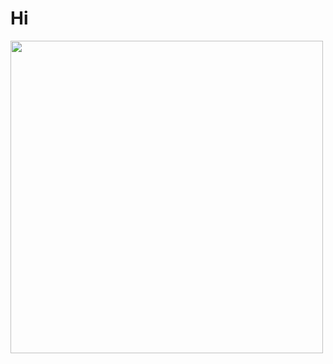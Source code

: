 # Hi

<img src="https://api.star-history.com/svg?repos=snwfdhmp/errlog,snwfdhmp/awesome-gpt-prompt-engineering,snwfdhmp/duck&type=Date" width=500>